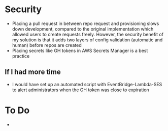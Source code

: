 # Security
- Placing a pull request in between repo request and provisioning slows down development, compared to the original implementation which allowed users to create requests freely.  However, the security benefit of my solution is that it adds two layers of config validation (automatic and human) before repos are created
- Placing secrets like GH tokens in AWS Secrets Manager is a best practice


## If I had more time
- I would have set up an automated script with EventBridge-Lambda-SES to alert administrators when the GH token was close to expiration

# To Do
- 